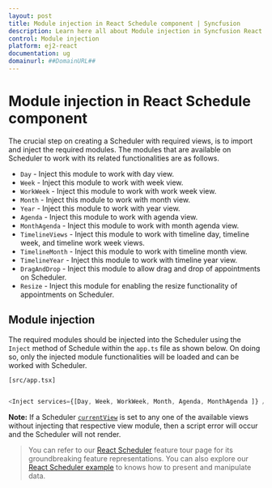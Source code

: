 ```yaml
---
layout: post
title: Module injection in React Schedule component | Syncfusion
description: Learn here all about Module injection in Syncfusion React Schedule component of Syncfusion Essential JS 2 and more.
control: Module injection 
platform: ej2-react
documentation: ug
domainurl: ##DomainURL##
---
```


# Module injection in React Schedule component

The crucial step on creating a Scheduler with required views, is to import and inject the required modules. The modules that are available on Scheduler to work with its related functionalities are as follows.

* `Day` - Inject this module to work with day view.
* `Week` - Inject this module to work with week view.
* `WorkWeek` - Inject this module to work with work week view.
* `Month` - Inject this module to work with month view.
* `Year` - Inject this module to work with year view.
* `Agenda` - Inject this module to work with agenda view.
* `MonthAgenda` - Inject this module to work with month agenda view.
* `TimelineViews` - Inject this module to work with timeline day, timeline week, and timeline work week views.
* `TimelineMonth` - Inject this module to work with timeline month view.
* `TimelineYear` - Inject this module to work with timeline year view.
* `DragAndDrop` - Inject this module to allow drag and drop of appointments on Scheduler.
* `Resize` - Inject this module for enabling the resize functionality of appointments on Scheduler.

## Module injection

The required modules should be injected into the Scheduler using the `Inject` method of Schedule within the `app.ts` file as shown below. On doing so, only the injected module functionalities will be loaded and can be worked with Scheduler.

`[src/app.tsx]`

```ts

<Inject services={[Day, Week, WorkWeek, Month, Agenda, MonthAgenda ]} />

```

**Note:** If a Scheduler [`currentView`](https://ej2.syncfusion.com/react/documentation/api/schedule/#currentview) is set to any one of the available views without injecting that respective view module, then a script error will occur and the Scheduler will not render.

> You can refer to our [React Scheduler](https://www.syncfusion.com/react-components/react-scheduler) feature tour page for its groundbreaking feature representations. You can also explore our [React Scheduler example](https://ej2.syncfusion.com/react/demos/#/bootstrap5/schedule/overview) to knows how to present and manipulate data.
